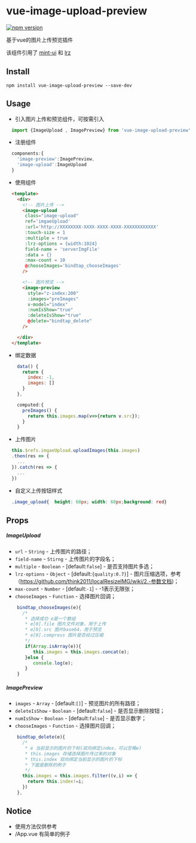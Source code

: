 # vue-image-upload-preview
[![npm version](https://img.shields.io/npm/v/vue-image-upload-preview.svg?style=flat)](https://www.npmjs.com/package/vue-image-upload-preview)

基于vue的图片上传预览插件

该组件引用了 [mint-ui](https://github.com/ElemeFE/mint-ui) 和 [lrz](https://github.com/think2011/localResizeIMG)

## Install

```shell
npm install vue-image-upload-preview --save-dev
```
## Usage

- 引入图片上传和预览组件，可按需引入
```js
  import {ImageUpload , ImagePreview} from 'vue-image-upload-preview'
```

- 注册组件
```js
  components:{
    'image-preview':ImagePreview,
    'image-upload':ImageUpload
  }
```

- 使用组件
```html
  <template>
    <div>
      <!-- 图片上传 -->
      <image-upload
       class="image-upload"
       ref='imgaeUpload'
       :url='http://XXXXXXXX-XXXX-XXXX-XXXX-XXXXXXXXXXXX'
       :touch-size = 1
       :multiple = true
       :lrz-options = {width:1024}
       field-name = 'serverImgFile'
       :data = {}
       :max-count = 10
       @chooseImages='bindtap_chooseImages'
      />

      <!-- 图片预览 -->
      <image-preview
        style="z-index:200"
        :images="preImages"
        v-model="index"
        :numIsShow="true"
        :deleteIsShow="true"
        @delete="bindtap_delete"
      />

    </div>
  </template>
```

- 绑定数据
```js
    data() {
      return {
        index: -1,
        images: []
      }
    },

    computed:{
      preImages() {
        return this.images.map(v=>{return v.src});
      }
    }
```

- 上传图片
```js
  this.$refs.imgaeUpload.uploadImages(this.images)
  .then(res => {
    ...
  }).catch(res => {
    ...
  })
```

- 自定义上传按钮样式
```css
  .image_upload{  height: 60px; width: 60px;background: red}
```

## Props

##### ImageUpload
- `url` - `String` - 上传图片的路径；
- `field-name` - `Stirng` - 上传图片的字段名；
- `multiple` - `Boolean` - [default:`false`] - 是否支持图片多选；
- `lrz-options` - `Object` - [default:`{quality:0.7}`] - 图片压缩选项，参考（https://github.com/think2011/localResizeIMG/wiki/2.-参数文档)；
- `max-count` - `Number` - [default:`-1`] - -1表示无限张；
- `chooseImages` - `Function` - 选择图片回调；
```js
    bindtap_chooseImages(e){
      /*
       * 选择成功 e是一个数组
       * e[0].file 图片文件对象，用于上传
       * e[0].src 图片base64，用于预览
       * e[0].compress 图片是否经过压缩
       */
       if(Array.isArray(e)){
          this.images = this.images.concat(e);
       }else {
          console.log(e);
       }
    }
```
##### ImagePreview
- `images` - `Array` - [default:`[]`] - 预览图片的所有路径；
- `deleteIsShow` - `Boolean` - [default:`false`] - 是否显示删除按钮；
- `numIsShow` - `Boolean` - [default:`false`] - 是否显示数字；
- `chooseImages` - `Function` - 选择图片回调；
```js
    bindtap_delete(e){
      /*
       * e 当前显示的图片的下标(双向绑定index，可以忽略e)
       * this.images 存储选择图片传过来的对象
       * this.index 双向绑定当前显示的图片的下标
       * 下面是删除的例子
       */
      this.images = this.images.filter((v,i) => {
        return this.index!=i;
      })
    },
```


## Notice
- 使用方法仅供参考
- /App.vue 有简单的例子
